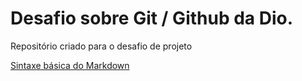# Desafio sobre Git / Github da Dio.
Repositório criado para o desafio de projeto

[Sintaxe básica do Markdown](https://www.markdownguide.org/basic-syntax/)
